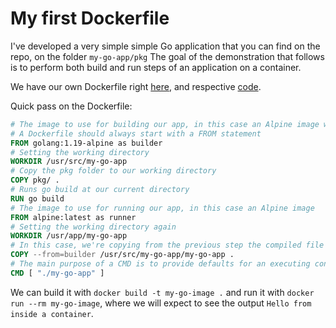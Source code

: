 # My first Dockerfile

I've developed a very simple simple Go application that you can find on the repo, on the folder `my-go-app/pkg` The goal of the demonstration that follows is to perform both build and run steps of an application on a container.

We have our own Dockerfile right [here](./my-go-app/Dockerfile), and respective [code](./my-go-app/pkg).

Quick pass on the Dockerfile:

````dockerfile
# The image to use for building our app, in this case an Alpine image with Go support builtin
# A Dockerfile should always start with a FROM statement
FROM golang:1.19-alpine as builder
# Setting the working directory
WORKDIR /usr/src/my-go-app
# Copy the pkg folder to our working directory
COPY pkg/ .
# Runs go build at our current directory
RUN go build
# The image to use for running our app, in this case an Alpine image 
FROM alpine:latest as runner
# Setting the working directory again
WORKDIR /usr/app/my-go-app
# In this case, we're copying from the previous step the compiled file to this step
COPY --from=builder /usr/src/my-go-app/my-go-app .
# The main purpose of a CMD is to provide defaults for an executing container
CMD [ "./my-go-app" ]
````

We can build it with `docker build -t my-go-image .` and run it with `docker run --rm my-go-image`, where we will expect to see the output `Hello from inside a container`.
